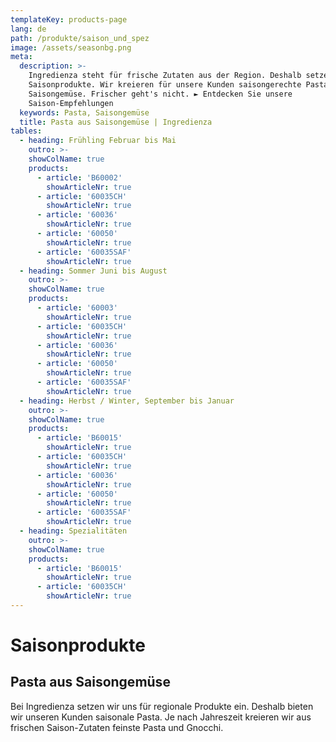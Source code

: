 ```yaml
---
templateKey: products-page
lang: de
path: /produkte/saison_und_spez
image: /assets/seasonbg.png
meta:
  description: >-
    Ingredienza steht für frische Zutaten aus der Region. Deshalb setzen wir auf
    Saisonprodukte. Wir kreieren für unsere Kunden saisongerechte Pasta aus
    Saisongemüse. Frischer geht's nicht. ► Entdecken Sie unsere
    Saison-Empfehlungen
  keywords: Pasta, Saisongemüse 
  title: Pasta aus Saisongemüse | Ingredienza
tables:
  - heading: Frühling Februar bis Mai 
    outro: >-
    showColName: true
    products:
      - article: 'B60002'
        showArticleNr: true
      - article: '60035CH'
        showArticleNr: true
      - article: '60036'
        showArticleNr: true
      - article: '60050'
        showArticleNr: true
      - article: '60035SAF'
        showArticleNr: true
  - heading: Sommer Juni bis August 
    outro: >-
    showColName: true 
    products:
      - article: '60003'
        showArticleNr: true
      - article: '60035CH'
        showArticleNr: true
      - article: '60036'
        showArticleNr: true
      - article: '60050'
        showArticleNr: true
      - article: '60035SAF'
        showArticleNr: true
  - heading: Herbst / Winter, September bis Januar 
    outro: >-
    showColName: true 
    products:
      - article: 'B60015'
        showArticleNr: true
      - article: '60035CH'
        showArticleNr: true
      - article: '60036'
        showArticleNr: true
      - article: '60050'
        showArticleNr: true
      - article: '60035SAF'
        showArticleNr: true
  - heading: Spezialitäten
    outro: >-
    showColName: true 
    products:
      - article: 'B60015'
        showArticleNr: true
      - article: '60035CH'
        showArticleNr: true
---
```

 
# Saison­produkte

## Pasta aus Saison­gemüse

Bei Ingredienza setzen wir uns für regionale Produkte ein. Deshalb bieten wir
unseren Kunden saisonale Pasta. Je nach Jahreszeit kreieren wir aus frischen
Saison-Zutaten feinste Pasta und Gnocchi.
